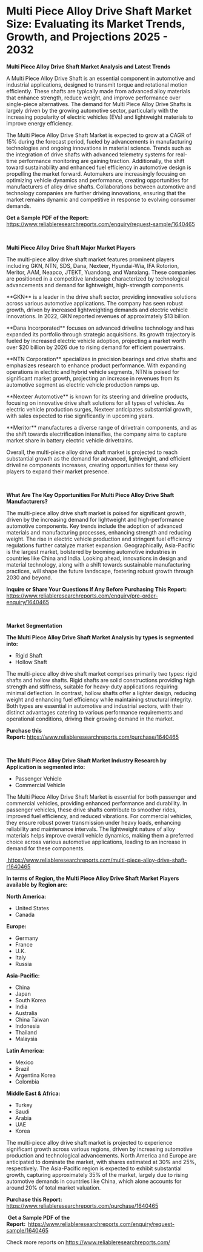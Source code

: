 <p><h1>Multi Piece Alloy Drive Shaft Market Size: Evaluating its Market Trends, Growth, and Projections 2025 - 2032</h1></p><p><strong>Multi Piece Alloy Drive Shaft Market Analysis and Latest Trends</strong></p>
<p><p>A Multi Piece Alloy Drive Shaft is an essential component in automotive and industrial applications, designed to transmit torque and rotational motion efficiently. These shafts are typically made from advanced alloy materials that enhance strength, reduce weight, and improve performance over single-piece alternatives. The demand for Multi Piece Alloy Drive Shafts is largely driven by the growing automotive sector, particularly with the increasing popularity of electric vehicles (EVs) and lightweight materials to improve energy efficiency.</p><p>The Multi Piece Alloy Drive Shaft Market is expected to grow at a CAGR of 15% during the forecast period, fueled by advancements in manufacturing technologies and ongoing innovations in material science. Trends such as the integration of drive shafts with advanced telemetry systems for real-time performance monitoring are gaining traction. Additionally, the shift toward sustainability and enhanced fuel efficiency in automotive design is propelling the market forward. Automakers are increasingly focusing on optimizing vehicle dynamics and performance, creating opportunities for manufacturers of alloy drive shafts. Collaborations between automotive and technology companies are further driving innovations, ensuring that the market remains dynamic and competitive in response to evolving consumer demands.</p></p>
<p><strong>Get a Sample PDF of the Report:&nbsp;</strong> <a href="https://www.reliableresearchreports.com/enquiry/request-sample/1640465?utm_campaign=3557&utm_medium=2&utm_source=Github&utm_content=ia&utm_term=30032025&utm_id=multi-piece-alloy-drive-shaft">https://www.reliableresearchreports.com/enquiry/request-sample/1640465</a></p>
<p>&nbsp;</p>
<p><strong>Multi Piece Alloy Drive Shaft Major Market Players</strong></p>
<p><p>The multi-piece alloy drive shaft market features prominent players including GKN, NTN, SDS, Dana, Nexteer, Hyundai-Wia, IFA Rotorion, Meritor, AAM, Neapco, JTEKT, Yuandong, and Wanxiang. These companies are positioned in a competitive landscape characterized by technological advancements and demand for lightweight, high-strength components.</p><p>**GKN** is a leader in the drive shaft sector, providing innovative solutions across various automotive applications. The company has seen robust growth, driven by increased lightweighting demands and electric vehicle innovations. In 2022, GKN reported revenues of approximately $13 billion.</p><p>**Dana Incorporated** focuses on advanced driveline technology and has expanded its portfolio through strategic acquisitions. Its growth trajectory is fueled by increased electric vehicle adoption, projecting a market worth over $20 billion by 2026 due to rising demand for efficient powertrains.</p><p>**NTN Corporation** specializes in precision bearings and drive shafts and emphasizes research to enhance product performance. With expanding operations in electric and hybrid vehicle segments, NTN is poised for significant market growth, projecting an increase in revenues from its automotive segment as electric vehicle production ramps up.</p><p>**Nexteer Automotive** is known for its steering and driveline products, focusing on innovative drive shaft solutions for all types of vehicles. As electric vehicle production surges, Nexteer anticipates substantial growth, with sales expected to rise significantly in upcoming years.</p><p>**Meritor** manufactures a diverse range of drivetrain components, and as the shift towards electrification intensifies, the company aims to capture market share in battery electric vehicle drivetrains.</p><p>Overall, the multi-piece alloy drive shaft market is projected to reach substantial growth as the demand for advanced, lightweight, and efficient driveline components increases, creating opportunities for these key players to expand their market presence.</p></p>
<p>&nbsp;</p>
<p><strong>What Are The Key Opportunities For Multi Piece Alloy Drive Shaft Manufacturers?</strong></p>
<p><p>The multi-piece alloy drive shaft market is poised for significant growth, driven by the increasing demand for lightweight and high-performance automotive components. Key trends include the adoption of advanced materials and manufacturing processes, enhancing strength and reducing weight. The rise in electric vehicle production and stringent fuel efficiency regulations further catalyze market expansion. Geographically, Asia-Pacific is the largest market, bolstered by booming automotive industries in countries like China and India. Looking ahead, innovations in design and material technology, along with a shift towards sustainable manufacturing practices, will shape the future landscape, fostering robust growth through 2030 and beyond.</p></p>
<p><strong>Inquire or Share Your Questions If Any Before Purchasing This Report:</strong> <a href="https://www.reliableresearchreports.com/enquiry/pre-order-enquiry/1640465?utm_campaign=3557&utm_medium=2&utm_source=Github&utm_content=ia&utm_term=30032025&utm_id=multi-piece-alloy-drive-shaft">https://www.reliableresearchreports.com/enquiry/pre-order-enquiry/1640465</a></p>
<p>&nbsp;</p>
<p><strong>Market Segmentation</strong></p>
<p><strong>The Multi Piece Alloy Drive Shaft Market Analysis by types is segmented into:</strong></p>
<p><ul><li>Rigid Shaft</li><li>Hollow Shaft</li></ul></p>
<p><p>The multi-piece alloy drive shaft market comprises primarily two types: rigid shafts and hollow shafts. Rigid shafts are solid constructions providing high strength and stiffness, suitable for heavy-duty applications requiring minimal deflection. In contrast, hollow shafts offer a lighter design, reducing weight and enhancing fuel efficiency while maintaining structural integrity. Both types are essential in automotive and industrial sectors, with their distinct advantages catering to various performance requirements and operational conditions, driving their growing demand in the market.</p></p>
<p><strong>Purchase this Report:&nbsp;</strong><a href="https://www.reliableresearchreports.com/purchase/1640465?utm_campaign=3557&utm_medium=2&utm_source=Github&utm_content=ia&utm_term=30032025&utm_id=multi-piece-alloy-drive-shaft">https://www.reliableresearchreports.com/purchase/1640465</a></p>
<p>&nbsp;</p>
<p><strong>The Multi Piece Alloy Drive Shaft Market Industry Research by Application is segmented into:</strong></p>
<p><ul><li>Passenger Vehicle</li><li>Commercial Vehicle</li></ul></p>
<p><p>The Multi Piece Alloy Drive Shaft Market is essential for both passenger and commercial vehicles, providing enhanced performance and durability. In passenger vehicles, these drive shafts contribute to smoother rides, improved fuel efficiency, and reduced vibrations. For commercial vehicles, they ensure robust power transmission under heavy loads, enhancing reliability and maintenance intervals. The lightweight nature of alloy materials helps improve overall vehicle dynamics, making them a preferred choice across various automotive applications, leading to an increase in demand for these components.</p></p>
<p><a href="https://www.reliableresearchreports.com/multi-piece-alloy-drive-shaft-r1640465?utm_campaign=3557&utm_medium=2&utm_source=Github&utm_content=ia&utm_term=30032025&utm_id=multi-piece-alloy-drive-shaft">&nbsp;https://www.reliableresearchreports.com/multi-piece-alloy-drive-shaft-r1640465</a></p>
<p><strong>In terms of Region, the Multi Piece Alloy Drive Shaft Market Players available by Region are:</strong></p>
<p>
    <p> <strong> North America: </strong>
        <ul>
            <li>United States</li>
            <li>Canada</li>
        </ul>
        </p> 
    <p> <strong> Europe: </strong>
        <ul>
            <li>Germany</li>
            <li>France</li>
            <li>U.K.</li>
            <li>Italy</li>
            <li>Russia</li>
        </ul>
        </p> 
    <p> <strong> Asia-Pacific: </strong>
        <ul>
            <li>China</li>
            <li>Japan</li>
            <li>South Korea</li>
            <li>India</li>
            <li>Australia</li>
            <li>China Taiwan</li>
            <li>Indonesia</li>
            <li>Thailand</li>
            <li>Malaysia</li>
        </ul>
        </p> 
    <p> <strong> Latin America: </strong>
        <ul>
            <li>Mexico</li>
            <li>Brazil</li>
            <li>Argentina Korea</li>
            <li>Colombia</li>
        </ul>
        </p> 
    <p> <strong> Middle East & Africa: </strong>
        <ul>
            <li>Turkey</li>
            <li>Saudi</li>
            <li>Arabia</li>
            <li>UAE</li>
            <li>Korea</li>
        </ul>
    </p>
    </p>
<p><p>The multi-piece alloy drive shaft market is projected to experience significant growth across various regions, driven by increasing automotive production and technological advancements. North America and Europe are anticipated to dominate the market, with shares estimated at 30% and 25%, respectively. The Asia-Pacific region is expected to exhibit substantial growth, capturing approximately 35% of the market, largely due to rising automotive demands in countries like China, which alone accounts for around 20% of total market valuation.</p></p>
<p><strong>Purchase this Report: </strong><a href="https://www.reliableresearchreports.com/purchase/1640465?utm_campaign=3557&utm_medium=2&utm_source=Github&utm_content=ia&utm_term=30032025&utm_id=multi-piece-alloy-drive-shaft">https://www.reliableresearchreports.com/purchase/1640465</a></p>
<p>&nbsp;<strong>Get a Sample PDF of the Report:&nbsp;&nbsp;</strong><a href="https://www.reliableresearchreports.com/enquiry/request-sample/1640465?utm_campaign=3557&utm_medium=2&utm_source=Github&utm_content=ia&utm_term=30032025&utm_id=multi-piece-alloy-drive-shaft">https://www.reliableresearchreports.com/enquiry/request-sample/1640465</a></p>
<p><strong></strong></p>
<p>Check more reports on <a href="https://www.reliableresearchreports.com/?utm_campaign=3557&utm_medium=2&utm_source=Github&utm_content=ia&utm_term=30032025&utm_id=multi-piece-alloy-drive-shaft">https://www.reliableresearchreports.com/</a></p>